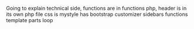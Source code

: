 Going to explain technical side, functions are in functions php, header is in its own php file
css is mystyle
has bootstrap
customizer
sidebars
functions
template parts
loop
